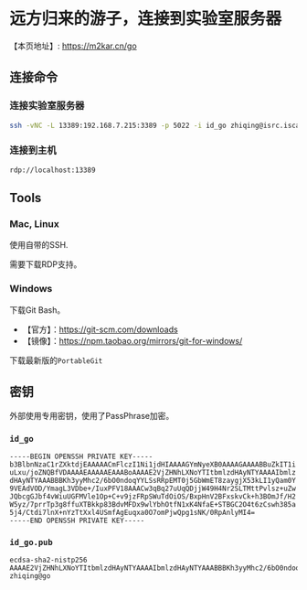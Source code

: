 # 远方归来的游子，连接到实验室服务器
【本页地址】: https://m2kar.cn/go
## 连接命令
### 连接实验室服务器
```bash
ssh -vNC -L 13389:192.168.7.215:3389 -p 5022 -i id_go zhiqing@isrc.iscas.ac.cn
```
### 连接到主机
```
rdp://localhost:13389
```
## Tools
### Mac, Linux

使用自带的SSH.

需要下载RDP支持。

### Windows
 下载Git Bash。

- 【官方】：https://git-scm.com/downloads
- 【镜像】：https://npm.taobao.org/mirrors/git-for-windows/

下载最新版的`PortableGit`

## 密钥

外部使用专用密钥，使用了PassPhrase加密。

### `id_go`

```raw
-----BEGIN OPENSSH PRIVATE KEY-----
b3BlbnNzaC1rZXktdjEAAAAACmFlczI1Ni1jdHIAAAAGYmNyeXB0AAAAGAAAABBuZkIT1i
uLxu/joZNQBfVDAAAAEAAAAAEAAABoAAAAE2VjZHNhLXNoYTItbmlzdHAyNTYAAAAIbmlz
dHAyNTYAAABBBKh3yyMhc2/6bO0ndoqYYLSsRRpEMT0j5GbWmET8zaygjX53kLI1yQam0Y
9VEAdVOD/YmagL3VDbe+/IuxPFV18AAACw3qBq27uUqQDjjW49H4Nr2SLTMttPvlsz+uZw
JQbcgGJbf4vWiuUGFMVle1Op+C+v9jzFRpSWuTdOiOS/BxpHnV2BFxskvCk+h3BOmJf/H2
W5yz/7prrTp3g8ffuXTBkkp83BdvMFDx9wlYbhOtfN1xK4NfaE+STBGC2O4t6zCswh385a
5j4/Ctdi7lnX+nYzTtXxl4USmfAgEuqxa0O7omPjwQpg1sNK/0RpAnlyMI4=
-----END OPENSSH PRIVATE KEY-----
```

### `id_go.pub`
```raw
ecdsa-sha2-nistp256 AAAAE2VjZHNhLXNoYTItbmlzdHAyNTYAAAAIbmlzdHAyNTYAAABBBKh3yyMhc2/6bO0ndoqYYLSsRRpEMT0j5GbWmET8zaygjX53kLI1yQam0Y9VEAdVOD/YmagL3VDbe+/IuxPFV18= zhiqing@go
```
